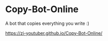 # Copy-Bot-Online

A bot that copies everything you write :)

https://zi-youtuber.github.io/Copy-Bot-Online/
